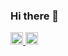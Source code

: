 ### Hi there 👋
<!--
**skanno/skanno** is a ✨ _special_ ✨ repository because its `README.md` (this file) appears on your GitHub profile.

Here are some ideas to get you started:

- 🔭 I’m currently working on ...
- 🌱 I’m currently learning ...
- 👯 I’m looking to collaborate on ...
- 🤔 I’m looking for help with ...
- 💬 Ask me about ...
- 📫 How to reach me: ...
- 😄 Pronouns: ...
- ⚡ Fun fact: ...
-->
<p align="left">
  <a href="http://twitter.com/skannonet">
    <img height="20" src="https://img.shields.io/twitter/follow/skannonet?label=Twitter&logo=twitter&style=flat" />
  </a>
  <a href="https://github.com/skanno">
    <img height="20" src="https://img.shields.io/github/followers/skanno?label=follow&logo=github&style=flat" />
  </a>
</p>

